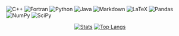 <!--### Hello there 👋-->

![C++](https://img.shields.io/badge/c++-%2300599C.svg?style=for-the-badge&logo=c%2B%2B&logoColor=white) ![Fortran](https://img.shields.io/badge/Fortran-%23734F96.svg?style=for-the-badge&logo=fortran&logoColor=white) ![Python](https://img.shields.io/badge/python-3670A0?style=for-the-badge&logo=python&logoColor=ffdd54) ![Java](https://img.shields.io/badge/java-%23ED8B00.svg?style=for-the-badge&logo=java&logoColor=white) ![Markdown](https://img.shields.io/badge/markdown-%23000000.svg?style=for-the-badge&logo=markdown&logoColor=white) ![LaTeX](https://img.shields.io/badge/latex-%23008080.svg?style=for-the-badge&logo=latex&logoColor=white) ![Pandas](https://img.shields.io/badge/pandas-%23150458.svg?style=for-the-badge&logo=pandas&logoColor=white) ![NumPy](https://img.shields.io/badge/numpy-%23013243.svg?style=for-the-badge&logo=numpy&logoColor=white) ![SciPy](https://img.shields.io/badge/SciPy-%230C55A5.svg?style=for-the-badge&logo=scipy&logoColor=%white)

<div align="center">

[![Stats](https://github-readme-stats.vercel.app/api?username=ManeLippert&hide_title=true&show_icons=true&include_all_commits=true&bg_color=00000000&border_color=00000000&theme=dark)](https://github.com/anuraghazra/github-readme-stats)
[![Top Langs](https://github-readme-stats.vercel.app/api/top-langs/?username=ManeLippert&layout=compact&bg_color=00000000&border_color=00000000&hide_title=true&langs_count=8&theme=dark)](https://github.com/anuraghazra/github-readme-stats)

</div>
<!-- Proudly created with GPRM ( https://gprm.itsvg.in ) -->
<!--
**ManeLippert/ManeLippert** is a ✨ _special_ ✨ repository because its `README.md` (this file) appears on your GitHub profile.

Here are some ideas to get you started:

- 🔭 I’m currently working on ...
- 🌱 I’m currently learning ...
- 👯 I’m looking to collaborate on ...
- 🤔 I’m looking for help with ...
- 💬 Ask me about ...
- 📫 How to reach me: ...
- 😄 Pronouns: ...
- ⚡ Fun fact: ...

For GitHubStats:
[![Anurag's GitHub stats](https://github-readme-stats.vercel.app/api?username=anuraghazra)](https://github.com/anuraghazra/github-readme-stats)
- &hide=stars,commits,prs,issues,contribs
- &show_icons=true
- &count_private=true
- &theme=Variants(https://github.com/anuraghazra/github-readme-stats/blob/master/themes/README.md)

For RepoCard:
[![Readme Card](https://github-readme-stats.vercel.app/api/pin/?username=anuraghazra&repo=github-readme-stats)](https://github.com/anuraghazra/github-readme-stats)

For Wakatime:
[![willianrod's wakatime stats](https://github-readme-stats.vercel.app/api/wakatime?username=ManeLippert&theme=github_dark&layout=compact)](https://github.com/anuraghazra/github-readme-stats)

<a href="https://github.com/anuraghazra/convoychat">
   <img align="right" src="https://github-readme-stats.vercel.app/api/wakatime?username=ManeLippert&theme=github_dark&layout=" />
</a>
<a href="https://github.com/anuraghazra/github-readme-stats">
   <img align="center" src="https://github-readme-stats.vercel.app/api?username=ManeLippert&count_private=true&show_icons=true&theme=github_dark&hide=contribs" />
<a href="https://github.com/anuraghazra/convoychat">
  <img align="center" src="https://github-readme-stats.vercel.app/api/top-langs/?username=ManeLippert&hide=TeX&langs_count=8&theme=github_dark&layout=compact" />
</a>

GitHubStats Advanced:

![](https://raw.githubusercontent.com/ManeLippert/ManeLippert-GitHubStats/master/generated/overview.svg#gh-dark-mode-only)
![](https://raw.githubusercontent.com/ManeLippert/ManeLippert-GitHubStats/master/generated/languages.svg#gh-dark-mode-only)
  
GitHub Summary:
![](http://github-profile-summary-cards.vercel.app/api/cards/profile-details?username=ManeLippert&theme=github_dark)

   <a>
   <img align="center" src="http://github-profile-summary-cards.vercel.app/api/cards/stats?username=ManeLippert&theme=github_dark" />
      
   <a>
   <img align="center" src="http://github-profile-summary-cards.vercel.app/api/cards/productive-time?username=ManeLippert&theme=github_dark&utcOffset=8" />
   
   <a>
   <img align="center" src="http://github-profile-summary-cards.vercel.app/api/cards/repos-per-language?username=ManeLippert&theme=github_dark" />
   <a>
  <img align="center" src="http://github-profile-summary-cards.vercel.app/api/cards/most-commit-language?username=ManeLippert&theme=github_dark" />
   </a>
   

Old Version:
<div align="center">
|             |                     |
|:------------|:--------------------|
|💡 Physicist | Nuclear Fusion      |
|🐧 Linux-User| Pop!_OS             |
|📚 Languages | 🐍, ☕, Ⓒ++         |
|             |                     |
</div>

[![](https://visitcount.itsvg.in/api?id=ManeLippert&icon=2&color=1)](https://visitcount.itsvg.in)[![Instagram](https://img.shields.io/badge/Instagram-%23E4405F.svg?logo=Instagram&logoColor=white)](https://instagram.com/mane_lippert) [![Twitter](https://img.shields.io/badge/Twitter-%231DA1F2.svg?logo=Twitter&logoColor=white)](https://twitter.com/mane_lippert) 


-->
